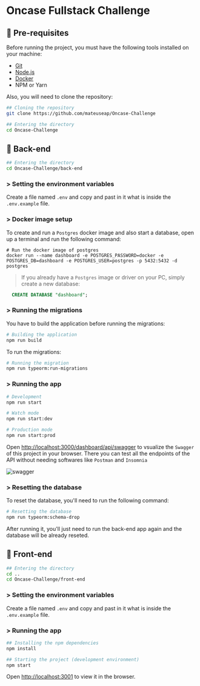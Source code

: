 # Oncase Fullstack Challenge

## 🔧 Pre-requisites

Before running the project, you must have the following tools installed on your machine: 
* [Git](https://git-scm.com/book/pt-br/v2/Come%C3%A7ando-Instalando-o-Git)
* [Node.js](https://nodejs.org/pt-br/download/package-manager/) 
* [Docker](https://www.docker.com/)
* NPM or Yarn

Also, you will need to clone the repository:

```bash
## Cloning the repository
git clone https://github.com/mateuseap/Oncase-Challenge

## Entering the directory
cd Oncase-Challenge
```

## 🚀 Back-end

```bash
## Entering the directory
cd Oncase-Challenge/back-end
```

### > Setting the environment variables

Create a file named ``.env`` and copy and past in it what is inside the ``.env.example`` file.

### > Docker image setup

To create and run a ``Postgres`` docker image and also start a database, open up a terminal and run the following command: 

```docker
# Run the docker image of postgres
docker run --name dashboard -e POSTGRES_PASSWORD=docker -e POSTGRES_DB=dashboard -e POSTGRES_USER=postgres -p 5432:5432 -d postgres
```

> If you already have a ``Postgres`` image or driver on your PC, simply create a new database:
~~~~sql
  CREATE DATABASE "dashboard";
~~~~

### > Running the migrations

You have to build the application before running the migrations:

```bash
# Building the application
npm run build
```

To run the migrations:
```bash
# Running the migration
npm run typeorm:run-migrations
```

### > Running the app


```bash
# Development
npm run start

# Watch mode
npm run start:dev

# Production mode
npm run start:prod
```

Open [http://localhost:3000/dashboard/api/swagger](http://localhost:3000/dashboard/api/swagger) to vsualize the ``Swagger`` of this project in your browser. There you can test all the endpoints of the API without needing softwares like ``Postman`` and ``Insomnia``

![swagger](https://i.imgur.com/rZR7qmt.png)

### > Resetting the database

To reset the database, you'll need to run the following command:

```bash
# Resetting the database
npm run typeorm:schema-drop
```

After running it, you'll just need to run the back-end app again and the database will be already reseted.

## 🚀 Front-end

```bash
## Entering the directory
cd ..
cd Oncase-Challenge/front-end
```

### > Setting the environment variables

Create a file named ``.env`` and copy and past in it what is inside the ``.env.example`` file.

### > Running the app

```bash
## Installing the npm dependencies
npm install

## Starting the project (development environment)
npm start
```

Open [http://localhost:3001](http://localhost:3001) to view it in the browser.

